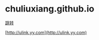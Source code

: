 # chuliuxiang.github.io

[跳转](https://codefunny.github.io/chuliuxiang)

[http://ulink.yy.com](http://ulink.yy.com)

